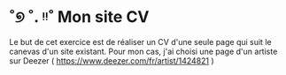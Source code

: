 #  ˚୭ ˚. ᵎᵎ˚ Mon site CV 

Le but de cet exercice est de réaliser un CV d'une seule page qui suit le canevas d'un site existant.
Pour mon cas, j'ai choisi une page d'un artiste sur Deezer ( https://www.deezer.com/fr/artist/1424821 ) 
